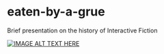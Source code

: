# eaten-by-a-grue
Brief presentation on the history of Interactive Fiction

[![IMAGE ALT TEXT HERE](https://img.youtube.com/vi/Z_1PME4wl2Y/0.jpg)](https://www.youtube.com/watch?v=Z_1PME4wl2Y)
